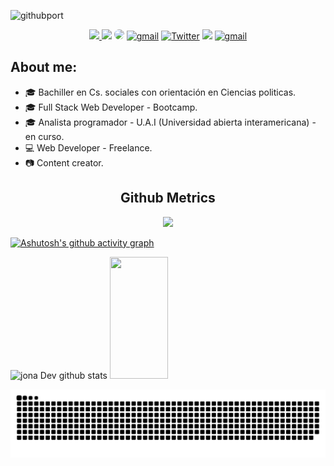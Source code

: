 ![githubport](https://github.com/jonadeveloper/jonadeveloper/assets/59519580/3d170905-58ce-439b-bdb3-3092fbcff29e)

<div align="center">
<a href="https://www.instagram.com/jona.dev_ok/" target="_blank"><img src="https://img.shields.io/badge/-Instagram-000?style=for-the-badge&logo=instagram&logoColor=white"</a> 
<a href="https://www.tiktok.com/@jonadev1990" target="_blank"><img src="https://img.shields.io/badge/TikTok-000?style=for-the-badge&logo=tiktok&logoColor=white" ></a>
<a href="https://www.youtube.com/@jonavillalva8558" target="_blank"><img src="https://img.shields.io/badge/-youtube-000?style=for-the-badge&logo=youtube&logoColor=white" style="border-radius: 30px"></a> 
<a href="https://www.twitch.tv/jonadev_ok" target="_blank"><img src="https://img.shields.io/badge/-twitch-000?logo=twitch&style=for-the-badge&logoColor=white" alt="gmail" /></a>
<a href="https://twitter.com/jonadeveloper" target="_blank"><img alt="Twitter" src="https://img.shields.io/badge/twitter-000?&style=for-the-badge&logo=twitter&logoColor=white" /></a>  
<a href="https://www.linkedin.com/@jonadev1990" target="_blank"><img src="https://img.shields.io/badge/linkedin-000?style=for-the-badge&logo=linkedin&logoColor=white" ></a>
<a href="mailto:jvillalva.sistemas@gmail.com" target="_blank"><img src="https://img.shields.io/badge/-gmail-000?logo=gmail&style=for-the-badge&logoColor=white" alt="gmail" /></a>
</div>

## About me:

- 🎓 Bachiller en Cs. sociales con orientación en Ciencias politicas.
- 🎓 Full Stack Web Developer - Bootcamp.
- 🎓 Analista programador - U.A.I (Universidad abierta interamericana) - en curso.
- 💻 Web Developer - Freelance.
- 📷 Content creator.

<h2 align="center">Github Metrics </h2><p align="center">

<p align="center">
 <img  src="https://github-readme-streak-stats.herokuapp.com?user=jonadeveloper&theme=tokyonight_duo&hide_border=true"
</p>
  
[![Ashutosh's github activity graph](https://github-readme-activity-graph.vercel.app/graph?username=jonadeveloper&bg_color=0d1117&color=ffffff&line=00b3ff&point=f9fafa&area=true&hide_border=true)](https://github.com/ashutosh00710/github-readme-activity-graph)

<div>  
  <img width="55%" height="195px" src="https://github-readme-stats.vercel.app/api?username=jonadeveloper&show_icons=true&count_private=true&hide_border=true&title_color=02D9F7FF&icon_color=02D9F7FF&text_color=c9d1d9&bg_color=0d1117" alt="jona Dev github stats" /> 
  
  <img width="43%" height="195px" src="https://github-readme-stats.vercel.app/api/top-langs/?username=jonadeveloper&layout=compact&hide_border=true&title_color=02D9F7FF&text_color=02D9F7FF&bg_color=0d1117" />
</div> 

![](https://github.com/Platane/snk/raw/output/github-contribution-grid-snake.svg)
